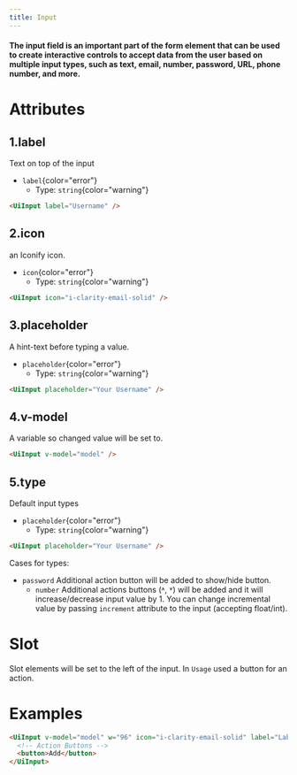 ```yaml
---
title: Input
---
```


#### The input field is an important part of the form element that can be used to create interactive controls to accept data from the user based on multiple input types, such as text, email, number, password, URL, phone number, and more.

# Attributes

## 1.label
Text on top of the input
- `label`{color="error"}
    - Type: `string`{color="warning"}
    <!-- - **Required** -->
```html
<UiInput label="Username" />

```

## 2.icon
an Iconify icon.
- `icon`{color="error"}
    - Type: `string`{color="warning"}
```html
<UiInput icon="i-clarity-email-solid" />

```

## 3.placeholder
A hint-text before typing a value.
- `placeholder`{color="error"}
    - Type: `string`{color="warning"}
```html
<UiInput placeholder="Your Username" />
```

## 4.v-model
 A variable so changed value will be set to.
```html
<UiInput v-model="model" />
```

## 5.type
Default input types
- `placeholder`{color="error"}
    - Type: `string`{color="warning"}
```html
<UiInput placeholder="Your Username" />
```
Cases for types:
- `password` Additional action button will be added to show/hide button.
    - `number` Additional actions buttons (˄, ˅) will be added and it will increase/decrease input value by 1. You can change incremental value by passing `increment` attribute to the input (accepting float/int).


# Slot 

Slot elements will be set to the left of the input. In `Usage` used a button for an action.

# Examples
```html
<UiInput v-model="model" w="96" icon="i-clarity-email-solid" label="Label" placeholder="Placeholder" type="text">
  <!-- Action Buttons -->
  <button>Add</button>
</UiInput>